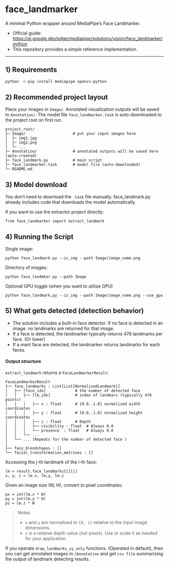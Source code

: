 # face_landmarker

A minimal Python wrapper around MediaPipe’s Face Landmarker.

- Official guide: https://ai.google.dev/edge/mediapipe/solutions/vision/face_landmarker/python  
- This repository provides a simple reference implementation.

---

## 1) Requirements

```bash
python -m pip install mediapipe opencv-python
```

## 2) Recommended project layout

Place your images in `Image/`. Annotated visualization outputs will be saved to `Annotation/`.
The model file `face_landmarker.task` is auto-downloaded to the project root on first run.

```
project_root/
├─ Image/                     # put your input images here
│  ├─ img1.jpg
│  ├─ img2.png
│  └─ ...
├─ Annotation/                # annotated outputs will be saved here (auto-created)
├─ face_landmark.py           # main script
├─ face_landmarker.task       # model file (auto-downloaded)
└─ README.md
```

## 3)  Model download

You don’t need to download the `.task` file manually.
face_landmark.py already includes code that downloads the model automatically.

If you want to use the extractor project directly:

```
from face_landmarker import extract_landmark
```

## 4) Running the Script
Single image:
```
python face_landmark.py --is_img --path Image/image_name.png
```
Directory of images:
```
python face_landmkar.py --path Image
```
Optional GPU toggle (when you want to utilize GPU)
```
python face_landmark.py --is_img --path Image/image_name.png --use_gpu
```

## 5) What gets detected (detection behavior)
- The solution includes a built-in face detector. If no face is detected in an image. no landmarks are returned for that image.
- If a face is detected, the landmarker typically returns 478 landmarks per face. (Or lower)
- If a mant face are detected, the landmarker returns landmarks for each faces.

#### Output structure

`extract_landmark` returns a `FaceLandmarkerResult`:
```
FaceLandmarkerResult
├── face_landmarks : List[List[NormalizedLandmark]]
│   ├── [face_idx]             # the number of detected face
│   │   ├── [lm_idx]           # index of landmars (typically 478 points)
│   │   │   ├── x : float      # [0.0..1.0] normalized width coordinates
│   │   │   ├── y : float      # [0.0..1.0] normalized height coordinates
│   │   │   ├── z : float      # Depth
│   │   │   ├── visibility : float  # Always 0.0
│   │   │   └── presence  : float   # Always 0.0
│   │   └── ... 
│   └── ... (Repeats for the number of detected face )
│
├── face_blendshapes : []
└── facial_transformation_matrixes : []
```
Accessing the j-th landmark of the i-th face:
```
lm = result.face_landmarks[i][j]
x, y, z = lm.x, lm,y, lm.z
```
Given an image size (W, H), convert to pixel coordinates:
```
px = int(lm.x * W)
py = int(lm.y * H)
pz = lm.z * W
```
> Notes
> - `x` and `y` are normalized to `[0, 1]` relative to the input image dimensions.
> - `z` is a relative depth value (not pixels). Use or scale it as needed for your application.

If you operate `draw_landmarks_xy_only` functions. (Operated in default),
then you can get annotated images in `/Annotation` and get `csv file` summarizing the output of landmark detecting results.
